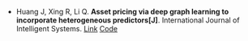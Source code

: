 * Huang J, Xing R, Li Q. <b>Asset pricing via deep graph learning to incorporate heterogeneous predictors[J]</b>. International Journal of Intelligent Systems. [Link](https://onlinelibrary.wiley.com/doi/abs/10.1002/int.22950) [Code](https://github.com/Yana-93/Fusion-framework)
